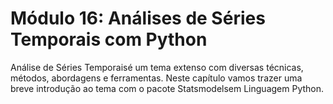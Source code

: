 # Módulo 16: Análises de Séries Temporais com Python

Análise  de  Séries  Temporaisé  um  tema  extenso  com  diversas  técnicas,  métodos, abordagens e ferramentas. Neste capítulo vamos trazer uma breve introdução ao tema com  o pacote Statsmodelsem Linguagem Python.